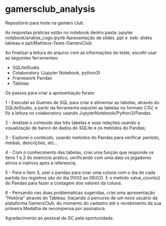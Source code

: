 # gamersclub_analysis
Repositório para teste  na gamers club.

As respostas práticas estão no notebook dentro pasta: jupyter notebook/analise_csgo.ipynb
Apresentação de slides .ppt e .twb: slides tableau e ppt/Matheus-Teste-GamersClub

Ao finalizar a leitura do arquivo com as informações do teste, escolhi usar as seguintes ferramentas:
- SQLiteStudio
- Colaboratory (Jupyter Notebook, python3)
- Framework Pandas
- Tableau

Os passos para criar a apresentação foram:

1 - Executei as Queries de SQL para criar e alimentar as tabelas, através do SQLiteStudio, a partir da ferramenta exportei as tabelas no formato CSV, e fiz a leitura no colaboratory usando JupyterNotebook/Python3/Pandas.

2 - Analisei o conteúdo das três tabelas e suas relações usando a visualização de banco de dados do SQLite e os metódos do Pandas;

3 - Explorei o conteúdo, usando metódos do Pandas para verificar periódo, médias, descrições, etc...

4 - Com o conhecimento das tabelas, criei uma função que responde os itens 1 e 2 do exercicio prático, verificando com uma data os jogadores ativos e inativos após a referencia;

5 - Para o item 3, usei o pandas para criar uma coluna com o dia de cada partida (os registros são do dia 01/02 ao 06/02). E o metódo value_counts() do Pandas para fazer a contagem dos valores da coluna.

6 - Pensando nas duas problematicas sugeridas, criei uma apresentação "História" através do Tableau, traçando o percurso de um novo usuário da plataforma GamersClub, do momento do cadastro até o recebimento da sua primeira Medalha de recompensa por assinatura.


Agradecimento ao pessoal da GC pela oportunidade.
